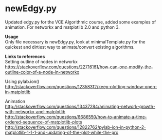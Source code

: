 # newEdgy.py
Updated edgy.py for the VCE Algorithmic course, added some examples of animation. For networkx and matplotlib 2.0 and python 3.

**Usage**  
Only file necessary is newEdgy.py, look at minimalTemplate.py for the quickest and dirtiest way to animate/convert existing algorithms.

**Links to references**  
Setting outline of nodes in networkx  
https://stackoverflow.com/questions/22716161/how-can-one-modify-the-outline-color-of-a-node-in-networkx

Using pylab.ion()  
http://stackoverflow.com/questions/12358312/keep-plotting-window-open-in-matplotlib

Animation  
http://stackoverflow.com/questions/13437284/animating-network-growth-with-networkx-and-matplotlib
http://stackoverflow.com/questions/6686550/how-to-animate-a-time-ordered-sequence-of-matplotlib-plots
http://stackoverflow.com/questions/12822762/pylab-ion-in-python-2-matplotlib-1-1-1-and-updating-of-the-plot-while-the-pro
